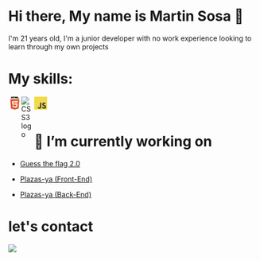 # Hi there, My name is Martin Sosa 👋
I'm 21 years old, I'm a junior developer with no work experience looking to learn through my own projects
# My skills:

<img align="left" alt="HTML5 logo" width="26px" src="https://raw.githubusercontent.com/github/explore/80688e429a7d4ef2fca1e82350fe8e3517d3494d/topics/html/html.png" />
<img align="left" alt="CSS3 logo" width="26px" src="https://user-images.githubusercontent.com/61896414/177214383-79574728-21d3-4131-a32e-ad44630fc665.svg" />
<img align="left" alt="JS logo" width="26px" src="https://raw.githubusercontent.com/github/explore/80688e429a7d4ef2fca1e82350fe8e3517d3494d/topics/javascript/javascript.png" />

<br><br>

# 🔭 I’m currently working on 

- <a href="https://github.com/sosam1/guessTheFlag.io">Guess the flag 2.0</a>

- <a href="https://github.com/sosam1/plazas-ya-front-end">Plazas-ya (Front-End)</a>

- <a href="https://github.com/sosam1/plazas-ya">Plazas-ya (Back-End)</a>

# let's contact    
  <a href = "mailto:sosam1763@gmail.com">
    <img src="https://img.shields.io/badge/Gmail-D14836?style=for-the-badge&logo=gmail&logoColor=white" target="_blank">
  </a>
